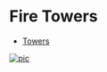 # Fire Towers
- [Towers](https://towersxoro.herokuapp.com/)

[![pic](https://i.imgur.com/nqobfru.png)](https://i.imgur.com/nqobfru.png)

